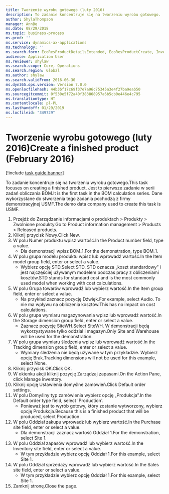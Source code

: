 ```yaml
---
title: Tworzenie wyrobu gotowego (luty 2016)
description: To zadanie koncentruje się na tworzeniu wyrobu gotowego.
author: ShylaThompson
manager: AnnBe
ms.date: 08/29/2018
ms.topic: business-process
ms.prod: ''
ms.service: dynamics-ax-applications
ms.technology: ''
ms.search.form: EcoResProductDetailsExtended, EcoResProductCreate, InventItemOrderSetup
audience: Application User
ms.reviewer: shylaw
ms.search.scope: Core, Operations
ms.search.region: Global
ms.author: shylaw
ms.search.validFrom: 2016-06-30
ms.dyn365.ops.version: Version 7.0.0
ms.openlocfilehash: 44b3bf17c69f37e7a96c75345a3e4f27ba9eab50
ms.sourcegitcommit: 0f530e5f72a40f383868957a6b5cb0e446e4c795
ms.translationtype: HT
ms.contentlocale: pl-PL
ms.lasthandoff: 01/29/2019
ms.locfileid: "349729"
---
```

# <a name="create-a-finished-product-february-2016"></a><span data-ttu-id="8c455-103">Tworzenie wyrobu gotowego (luty 2016)</span><span class="sxs-lookup"><span data-stu-id="8c455-103">Create a finished product (February 2016)</span></span>

[!include [task guide banner](../../includes/task-guide-banner.md)]

<span data-ttu-id="8c455-104">To zadanie koncentruje się na tworzeniu wyrobu gotowego.</span><span class="sxs-lookup"><span data-stu-id="8c455-104">This task focuses on creating a finished product.</span></span> <span data-ttu-id="8c455-105">Jest to pierwsze zadanie w serii zadań obliczania BOM.</span><span class="sxs-lookup"><span data-stu-id="8c455-105">It is the first task in the BOM calculation series.</span></span> <span data-ttu-id="8c455-106">Dane wykorzystane do stworzenia tego zadania pochodzą z firmy demonstracyjnej USMF.</span><span class="sxs-lookup"><span data-stu-id="8c455-106">The demo data company used to create this task is USMF.</span></span>

1. <span data-ttu-id="8c455-107">Przejdź do Zarządzanie informacjami o produktach > Produkty > Zwolnione produkty.</span><span class="sxs-lookup"><span data-stu-id="8c455-107">Go to Product information management > Products > Released products.</span></span>
2. <span data-ttu-id="8c455-108">Kliknij przycisk Nowy.</span><span class="sxs-lookup"><span data-stu-id="8c455-108">Click New.</span></span>
3. <span data-ttu-id="8c455-109">W polu Numer produktu wpisz wartość.</span><span class="sxs-lookup"><span data-stu-id="8c455-109">In the Product number field, type a value.</span></span>
    * <span data-ttu-id="8c455-110">Dla demonstracji wpisz BOM_1.</span><span class="sxs-lookup"><span data-stu-id="8c455-110">For the demonstration, type BOM_1.</span></span>  
4. <span data-ttu-id="8c455-111">W polu grupa modelu produktu wpisz lub wprowadź wartość.</span><span class="sxs-lookup"><span data-stu-id="8c455-111">In the Item model group field, enter or select a value.</span></span>
    * <span data-ttu-id="8c455-112">Wybierz opcję STD.</span><span class="sxs-lookup"><span data-stu-id="8c455-112">Select STD.</span></span> <span data-ttu-id="8c455-113">STD oznacza „koszt standardowy” i jest najczęściej używanym modelem podczas pracy z obliczeniami kosztów.</span><span class="sxs-lookup"><span data-stu-id="8c455-113">STD stands for standard cost and is the most commonly used model when working with cost calculations.</span></span>  
5. <span data-ttu-id="8c455-114">W polu Grupa towarów wprowadź lub wybierz wartość.</span><span class="sxs-lookup"><span data-stu-id="8c455-114">In the Item group field, enter or select a value.</span></span>
    * <span data-ttu-id="8c455-115">Na przykład zaznacz pozycję Dźwięk.</span><span class="sxs-lookup"><span data-stu-id="8c455-115">For example, select Audio.</span></span> <span data-ttu-id="8c455-116">To nie ma wpływu na obliczenia kosztów.</span><span class="sxs-lookup"><span data-stu-id="8c455-116">This has no impact on cost calculations.</span></span>  
6. <span data-ttu-id="8c455-117">W polu grupa wymiaru magazynowania wpisz lub wprowadź wartość.</span><span class="sxs-lookup"><span data-stu-id="8c455-117">In the Storage dimension group field, enter or select a value.</span></span>
    * <span data-ttu-id="8c455-118">Zaznacz pozycję SiteWH.</span><span class="sxs-lookup"><span data-stu-id="8c455-118">Select SiteWH.</span></span> <span data-ttu-id="8c455-119">W demonstracji będą wykorzystywane tylko oddział i magazyn.</span><span class="sxs-lookup"><span data-stu-id="8c455-119">Only Site and Warehouse will be used for the demonstration.</span></span>  
7. <span data-ttu-id="8c455-120">W polu grupa wymiaru śledzenia wpisz lub wprowadź wartość.</span><span class="sxs-lookup"><span data-stu-id="8c455-120">In the Tracking dimension group field, enter or select a value.</span></span>
    * <span data-ttu-id="8c455-121">Wymiary śledzenia nie będą używane w tym przykładzie. Wybierz opcję Brak.</span><span class="sxs-lookup"><span data-stu-id="8c455-121">Tracking dimensions will not be used for this example, select None.</span></span>  
8. <span data-ttu-id="8c455-122">Kliknij przycisk OK.</span><span class="sxs-lookup"><span data-stu-id="8c455-122">Click OK.</span></span>
9. <span data-ttu-id="8c455-123">W okienku akcji kliknij pozycję Zarządzaj zapasami.</span><span class="sxs-lookup"><span data-stu-id="8c455-123">On the Action Pane, click Manage inventory.</span></span>
10. <span data-ttu-id="8c455-124">Kliknij opcję Ustawienia domyślne zamówień.</span><span class="sxs-lookup"><span data-stu-id="8c455-124">Click Default order settings.</span></span>
11. <span data-ttu-id="8c455-125">W polu Domyślny typ zamówienia wybierz opcję „Produkcja”.</span><span class="sxs-lookup"><span data-stu-id="8c455-125">In the Default order type field, select 'Production'.</span></span>
    * <span data-ttu-id="8c455-126">Ponieważ jest to wyrób gotowy, który zostanie wytworzony, wybierz opcję Produkcja.</span><span class="sxs-lookup"><span data-stu-id="8c455-126">Because this is a finished product that will be produced, select Production.</span></span>  
12. <span data-ttu-id="8c455-127">W polu Oddział zakupu wprowadź lub wybierz wartość.</span><span class="sxs-lookup"><span data-stu-id="8c455-127">In the Purchase site field, enter or select a value.</span></span>
    * <span data-ttu-id="8c455-128">Dla demonstracji zaznacz wartość Oddział 1.</span><span class="sxs-lookup"><span data-stu-id="8c455-128">For the demonstration, select Site 1.</span></span>  
13. <span data-ttu-id="8c455-129">W polu Oddział zapasów wprowadź lub wybierz wartość.</span><span class="sxs-lookup"><span data-stu-id="8c455-129">In the Inventory site field, enter or select a value.</span></span>
    * <span data-ttu-id="8c455-130">W tym przykładzie wybierz opcję Oddział 1.</span><span class="sxs-lookup"><span data-stu-id="8c455-130">For this example, select Site 1.</span></span>  
14. <span data-ttu-id="8c455-131">W polu Oddział sprzedaży wprowadź lub wybierz wartość.</span><span class="sxs-lookup"><span data-stu-id="8c455-131">In the Sales site field, enter or select a value.</span></span>
    * <span data-ttu-id="8c455-132">W tym przykładzie wybierz opcję Oddział 1.</span><span class="sxs-lookup"><span data-stu-id="8c455-132">For this example, select Site 1.</span></span>  
15. <span data-ttu-id="8c455-133">Zamknij stronę.</span><span class="sxs-lookup"><span data-stu-id="8c455-133">Close the page.</span></span>

